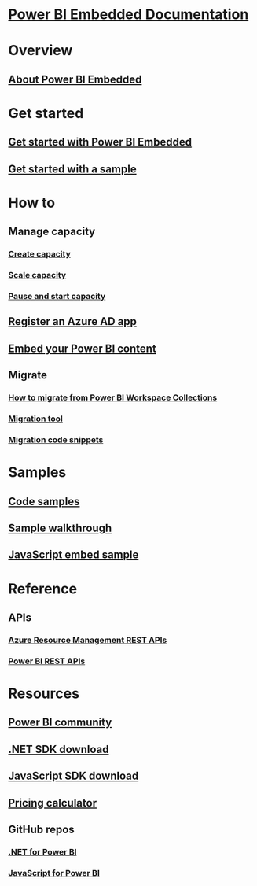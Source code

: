 # [Power BI Embedded Documentation](index.md)

# Overview
## [About Power BI Embedded](what-is-power-bi-embedded.md)

# Get started
## [Get started with Power BI Embedded](get-started.md)
## [Get started with a sample](https://powerbi.microsoft.com/documentation/powerbi-developer-embed-sample-app-owns-data/)

# How to
## Manage capacity
### [Create capacity](create-capacity.md)
### [Scale capacity](scale-capacity.md)
### [Pause and start capacity](pause-start.md)
## [Register an Azure AD app](https://powerbi.microsoft.com/documentation/powerbi-developer-register-app/)
## [Embed your Power BI content](https://powerbi.microsoft.com/documentation/powerbi-developer-embedding-content/)

## Migrate
### [How to migrate from Power BI Workspace Collections](migrate-from-power-bi-workspace-collections.md)
### [Migration tool](migrate-tool.md)
### [Migration code snippets](migrate-code-snippets.md)

# Samples
## [Code samples](https://github.com/Microsoft/PowerBI-Developer-Samples)
## [Sample walkthrough](https://powerbi.microsoft.com/documentation/powerbi-developer-embed-sample-app-owns-data/)
## [JavaScript embed sample](https://microsoft.github.io/PowerBI-JavaScript/demo/)

# Reference
## APIs
### [Azure Resource Management REST APIs](https://docs.microsoft.com/rest/api/power-bi-embedded/)
### [Power BI REST APIs](https://msdn.microsoft.com/en-us/library/mt147898.aspx)

# Resources
## [Power BI community](http://community.powerbi.com/t5/Developer/bd-p/Developer)
## [.NET SDK download](https://www.nuget.org/packages/Microsoft.PowerBI.Api/)
## [JavaScript SDK download](https://www.nuget.org/packages/Microsoft.PowerBI.JavaScript/)
## [Pricing calculator](https://azure.microsoft.com/pricing/calculator/)
## GitHub repos
### [.NET for Power BI](https://github.com/Microsoft/PowerBI-CSharp)
### [JavaScript for Power BI](https://github.com/Microsoft/PowerBI-JavaScript)


